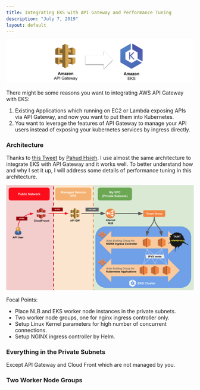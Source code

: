 ```yaml
---
title: Integrating EKS with API Gateway and Performance Tuning
description: "July 7, 2019"
layout: default
---
```


![cover](Integrating-EKS-with-API-Gateway-and-Performance-Tuning/cover.png)

There might be some reasons you want to integrating AWS API Gateway with EKS:
1. Existing Applications which running on EC2 or Lambda exposing APIs via API Gateway, and now you want to put them into Kubernetes.
2. You want to leverage the features of API Gateway to manage your API users instead of exposing your kubernetes services by ingress directly.

### Architecture

Thanks to [this Tweet](https://twitter.com/pahudnet/status/1030628314044452865) by [Pahud Hsieh](https://twitter.com/pahudnet). I use almost the same architecture to integrate EKS with API Gateway and it works well. To better understand how and why I set it up, I will address some details of performance tuning in this architecture.

![architect of apigw with eks](Integrating-EKS-with-API-Gateway-and-Performance-Tuning/arch-apigw-eks.png)

Focal Points:
- Place NLB and EKS worker node instances in the private subnets. 
- Two worker node groups, one for nginx ingress controller only.
- Setup Linux Kernel parameters for high number of concurrent connections.
- Setup NGINX ingress controller by Helm.

### Everything in the Private Subnets

Except API Gateway and Cloud Front which are not managed by you.

### Two Worker Node Groups